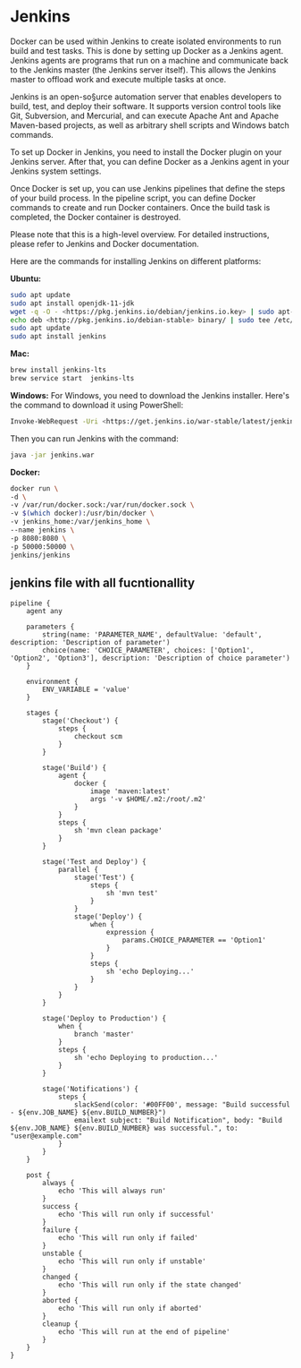 # Jenkins

Docker can be used within Jenkins to create isolated environments to run build and test tasks. This is done by setting up Docker as a Jenkins agent. Jenkins agents are programs that run on a machine and communicate back to the Jenkins master (the Jenkins server itself). This allows the Jenkins master to offload work and execute multiple tasks at once.

Jenkins is an open-so§urce automation server that enables developers to build, test, and deploy their software. It supports version control tools like Git, Subversion, and Mercurial, and can execute Apache Ant and Apache Maven-based projects, as well as arbitrary shell scripts and Windows batch commands.

To set up Docker in Jenkins, you need to install the Docker plugin on your Jenkins server. After that, you can define Docker as a Jenkins agent in your Jenkins system settings.

Once Docker is set up, you can use Jenkins pipelines that define the steps of your build process. In the pipeline script, you can define Docker commands to create and run Docker containers. Once the build task is completed, the Docker container is destroyed.

Please note that this is a high-level overview. For detailed instructions, please refer to Jenkins and Docker documentation.

Here are the commands for installing Jenkins on different platforms:

**Ubuntu:**

```bash
sudo apt update
sudo apt install openjdk-11-jdk
wget -q -O - <https://pkg.jenkins.io/debian/jenkins.io.key> | sudo apt-key add -
echo deb <http://pkg.jenkins.io/debian-stable> binary/ | sudo tee /etc/apt/sources.list.d/jenkins.list
sudo apt update
sudo apt install jenkins

```

**Mac:**

```bash
brew install jenkins-lts
brew service start  jenkins-lts

```

**Windows:**
For Windows, you need to download the Jenkins installer. Here's the command to download it using PowerShell:

```bash
Invoke-WebRequest -Uri <https://get.jenkins.io/war-stable/latest/jenkins.war> -OutFile jenkins.war

```

Then you can run Jenkins with the command:

```bash
java -jar jenkins.war

```

**Docker:**

```bash
docker run \
-d \
-v /var/run/docker.sock:/var/run/docker.sock \
-v $(which docker):/usr/bin/docker \
-v jenkins_home:/var/jenkins_home \
--name jenkins \
-p 8080:8080 \
-p 50000:50000 \
jenkins/jenkins

```

## jenkins file with all fucntionallity


```
pipeline {
    agent any
    
    parameters {
        string(name: 'PARAMETER_NAME', defaultValue: 'default', description: 'Description of parameter')
        choice(name: 'CHOICE_PARAMETER', choices: ['Option1', 'Option2', 'Option3'], description: 'Description of choice parameter')
    }
    
    environment {
        ENV_VARIABLE = 'value'
    }
    
    stages {
        stage('Checkout') {
            steps {
                checkout scm
            }
        }
        
        stage('Build') {
            agent {
                docker {
                    image 'maven:latest'
                    args '-v $HOME/.m2:/root/.m2'
                }
            }
            steps {
                sh 'mvn clean package'
            }
        }
        
        stage('Test and Deploy') {
            parallel {
                stage('Test') {
                    steps {
                        sh 'mvn test'
                    }
                }
                stage('Deploy') {
                    when {
                        expression {
                            params.CHOICE_PARAMETER == 'Option1'
                        }
                    }
                    steps {
                        sh 'echo Deploying...'
                    }
                }
            }
        }
        
        stage('Deploy to Production') {
            when {
                branch 'master'
            }
            steps {
                sh 'echo Deploying to production...'
            }
        }
        
        stage('Notifications') {
            steps {
                slackSend(color: '#00FF00', message: "Build successful - ${env.JOB_NAME} ${env.BUILD_NUMBER}")
                emailext subject: "Build Notification", body: "Build ${env.JOB_NAME} ${env.BUILD_NUMBER} was successful.", to: "user@example.com"
            }
        }
    }
    
    post {
        always {
            echo 'This will always run'
        }
        success {
            echo 'This will run only if successful'
        }
        failure {
            echo 'This will run only if failed'
        }
        unstable {
            echo 'This will run only if unstable'
        }
        changed {
            echo 'This will run only if the state changed'
        }
        aborted {
            echo 'This will run only if aborted'
        }
        cleanup {
            echo 'This will run at the end of pipeline'
        }
    }
}
```
